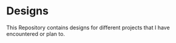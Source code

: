 # Designs
This Repository contains designs for different projects that I have encountered or plan to.
